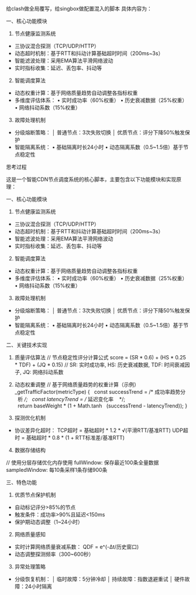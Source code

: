 给clash做全局覆写，给singbox做配置混入的脚本
具体内容为：

一、核心功能模块

1. 节点健康监测系统
- 三协议混合探测（TCP/UDP/HTTP）
- 动态超时机制：基于RTT和抖动计算基础超时时间（200ms~3s）
- 智能滤波处理：采用EMA算法平滑网络波动
- 实时指标收集：延迟、丢包率、抖动等
2. 智能调度算法
- 动态权重计算：基于网络质量趋势自动调整各指标权重
- 多维度评估体系：
  • 实时成功率（60%权重）
  • 历史衰减数据（25%权重）
  • 网络抖动系数（15%权重）
3. 故障处理机制
- 分级熔断策略：
  │ 普通节点：3次失败切换
  │ 优质节点：评分下降50%触发保护
- 智能隔离系统：
  • 基础隔离时长24小时
  • 动态隔离系数（0.5~1.5倍）基于节点稳定性


思考过程

这是一个智能CDN节点调度系统的核心脚本，主要包含以下功能模块和实现原理：

一、核心功能模块

1. 节点健康监测系统
- 三协议混合探测（TCP/UDP/HTTP）
- 动态超时机制：基于RTT和抖动计算基础超时时间（200ms~3s）
- 智能滤波处理：采用EMA算法平滑网络波动
- 实时指标收集：延迟、丢包率、抖动等
2. 智能调度算法
- 动态权重计算：基于网络质量趋势自动调整各指标权重
- 多维度评估体系：
  • 实时成功率（60%权重）
  • 历史衰减数据（25%权重）
  • 网络抖动系数（15%权重）
3. 故障处理机制
- 分级熔断策略：
  │ 普通节点：3次失败切换
  │ 优质节点：评分下降50%触发保护
- 智能隔离系统：
  • 基础隔离时长24小时
  • 动态隔离系数（0.5~1.5倍）基于节点稳定性
  
二、关键技术实现

1. 质量评估算法
// 节点稳定性评分计算公式
score = (SR * 0.6) + (HS * 0.25 * TDF) + (JQ * 0.15) 
// SR: 实时成功率, HS: 历史衰减数据, TDF: 时间衰减因子, JQ: 网络抖动系数

2. 动态权重调整
// 基于网络质量趋势的权重计算（示例）
_getTrafficFactor(metricType) {
  const successTrend = /* 成功率趋势分
  析 */;
  const latencyTrend = /* 延迟变化率 
  */;
  return baseWeight * (1 + Math.tanh
  (successTrend - latencyTrend));
}

3. 探测优化机制
- 协议差异化超时：
  TCP超时 = 基础超时 * 1.2 * √(平滑RTT/基准RTT)
  UDP超时 = 基础超时 * 0.8 * (1 + RTT标准差/基准RTT)

4. 数据存储结构

// 使用分层存储优化内存使用
fullWindow: 保存最近100条全量数据
sampledWindow: 每10条采样1条存储900条

三、特色功能

1. 优质节点保护机制
- 自动标记评分>85%的节点
- 触发条件：成功率>90%且延迟<150ms
- 保护期动态调整（1~24小时）
2. 网络质量感知
- 实时计算网络质量衰减系数：
  QDF = e^(-Δt/历史窗口)
- 动态调整探测频率（300~600秒）
3. 异常处理策略
- 分级恢复机制：
  │ 临时故障：5分钟冷却
  │ 持续故障：指数退避重试
  │ 硬件故障：24小时隔离
